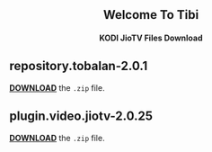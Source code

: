 <h2 align="center">
  <br>
  <a href="https://github.com/tibijiotv/jiotv/blob/main/icon.png" height="60" width="60"></a>
  <br>
Welcome To Tibi
  <br>
</h2>

<h4 align="center">KODI JioTV Files Download</h4>


## repository.tobalan-2.0.1

[**DOWNLOAD**](https://github.com/tibijiotv/jiotv/blob/main/repository.tobalan-2.0.1.zip) the `.zip` file.

## plugin.video.jiotv-2.0.25

[**DOWNLOAD**](https://github.com/tibijiotv/jiotv/blob/main/plugin.video.jiotv-2.0.25.zip) the `.zip` file.
<br/>
<br/>
<br/>
